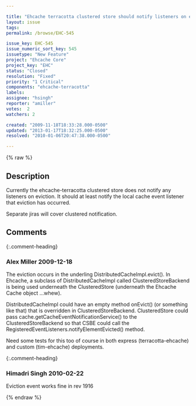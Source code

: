 ```yaml
---

title: "Ehcache terracotta clustered store should notify listeners on eviction event"
layout: issue
tags: 
permalink: /browse/EHC-545

issue_key: EHC-545
issue_numeric_sort_key: 545
issuetype: "New Feature"
project: "Ehcache Core"
project_key: "EHC"
status: "Closed"
resolution: "Fixed"
priority: "1 Critical"
components: "ehcache-terracotta"
labels: 
assignee: "hsingh"
reporter: "amiller"
votes:  2
watchers: 2

created: "2009-11-18T18:33:28.000-0500"
updated: "2013-01-17T18:32:25.000-0500"
resolved: "2010-01-06T20:47:38.000-0500"

---
```




{% raw %}



## Description

<div markdown="1" class="description">

Currently the ehcache-terracotta clustered store does not notify any listeners on eviction.  It should at least notify the local cache event listener that eviction has occurred.  

Separate jiras will cover clustered notification.

</div>

## Comments


{:.comment-heading}
### **Alex Miller** <span class="date">2009-12-18</span>

<div markdown="1" class="comment">

The eviction occurs in the underling DistributedCacheImpl.evict().  In Ehcache, a subclass of DistributedCacheImpl called ClusteredStoreBackend is being used underneath the ClusteredStore (underneath the Ehcache Cache object ...whew).

DistributedCacheImpl could have an empty method onEvict() (or something like that) that is overridden in ClusteredStoreBackend.  ClusteredStore could pass cache.getCacheEventNotificationService() to the ClusteredStoreBackend so that CSBE could call the RegisteredEventListeners.notifyElementEvicted() method.  

Need some tests for this too of course in both express (terracotta-ehcache) and custom (tim-ehcache) deployments.

</div>


{:.comment-heading}
### **Himadri Singh** <span class="date">2010-02-22</span>

<div markdown="1" class="comment">

Eviction event works fine in rev 1916

</div>



{% endraw %}
